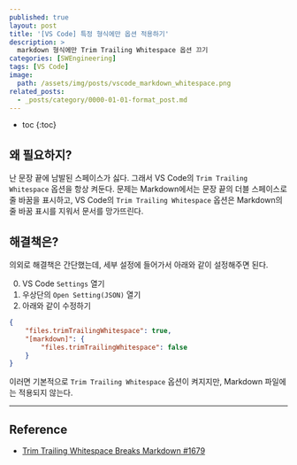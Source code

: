 ```yaml
---
published: true
layout: post
title: '[VS Code] 특정 형식에만 옵션 적용하기'
description: >
  markdown 형식에만 Trim Trailing Whitespace 옵션 끄기
categories: [SWEngineering]
tags: [VS Code]
image:
  path: /assets/img/posts/vscode_markdown_whitespace.png
related_posts:
  - _posts/category/0000-01-01-format_post.md
---
```

* toc
{:toc}

## 왜 필요하지?

난 문장 끝에 남발된 스페이스가 싫다. 그래서 VS Code의 `Trim Trailing Whitespace` 옵션을 항상 켜둔다. 문제는 Markdown에서는 문장 끝의 더블 스페이스로 줄 바꿈을 표시하고, VS Code의 `Trim Trailing Whitespace` 옵션은 Markdown의 줄 바꿈 표시를 지워서 문서를 망가뜨린다.  

## 해결책은?

의외로 해결책은 간단했는데, 세부 설정에 들어가서 아래와 같이 설정해주면 된다.  

0. VS Code `Settings` 열기
0. 우상단의 `Open Setting(JSON)` 열기
0. 아래와 같이 수정하기

```json
{
    "files.trimTrailingWhitespace": true,
    "[markdown]": {
        "files.trimTrailingWhitespace": false
    }
}
```

이러면 기본적으로 `Trim Trailing Whitespace` 옵션이 켜지지만, Markdown 파일에는 적용되지 않는다.  

---
## Reference
- [Trim Trailing Whitespace Breaks Markdown #1679](https://github.com/microsoft/vscode/issues/1679)